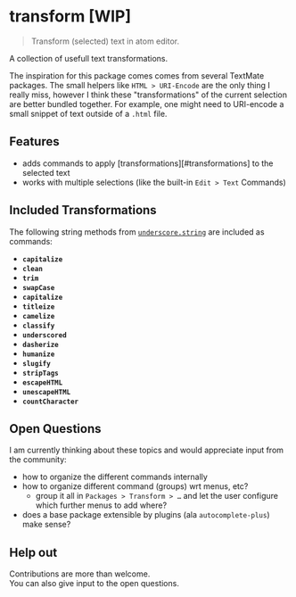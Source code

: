 # transform [WIP]

> Transform (selected) text in atom editor.

A collection of usefull text transformations.

The inspiration for this package comes comes from several TextMate
packages. The small helpers like `HTML > URI-Encode` are the only
thing I really miss, however I think these "transformations" of the
current selection are better bundled together. For example, one
might need to URI-encode a small snippet of text outside of a
`.html` file.

## Features

- adds commands to apply [transformations][#transformations] to the selected text
- works with multiple selections (like the built-in `Edit > Text` Commands)

## Included Transformations

The following string methods from [`underscore.string`](https://github.com/epeli/underscore.string)
are included as commands:

- **`capitalize`**
- **`clean`**
- **`trim`**
- **`swapCase`**
- **`capitalize`**
- **`titleize`**
- **`camelize`**
- **`classify`**
- **`underscored`**
- **`dasherize`**
- **`humanize`**
- **`slugify`**
- **`stripTags`**
- **`escapeHTML`**
- **`unescapeHTML`**
- **`countCharacter`**


## Open Questions

I am currently thinking about these topics 
and would appreciate input from the community: 

- how to organize the different commands internally
- how to organize different command (groups) wrt menus, etc?
    - group it all in `Packages > Transform > …` and let the user configure which further menus to add where?
- does a base package extensible by plugins (ala `autocomplete-plus`) make sense?

## Help out

Contributions are more than welcome.  
You can also give input to the open questions.
